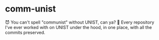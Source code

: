 # comm-unist
😈 You can't spell "communist" without UNIST, can ya? 🐻 Every repository I've ever worked with on UNIST under the hood, in one place, with all the commits preserved.
